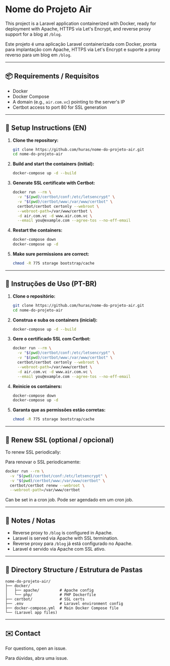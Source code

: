 # Nome do Projeto Air

This project is a Laravel application containerized with Docker, ready for deployment with Apache, HTTPS via Let's Encrypt, and reverse proxy support for a blog at `/blog`.

Este projeto é uma aplicação Laravel containerizada com Docker, pronta para implantação com Apache, HTTPS via Let's Encrypt e suporte a proxy reverso para um blog em `/blog`.

---

## 📦 Requirements / Requisitos

- Docker
- Docker Compose
- A domain (e.g., `air.com.vc`) pointing to the server's IP
- Certbot access to port 80 for SSL generation

---

## 🚀 Setup Instructions (EN)

1. **Clone the repository:**

   ```bash
   git clone https://github.com/huras/nome-do-projeto-air.git
   cd nome-do-projeto-air
   ```

2. **Build and start the containers (initial):**

   ```bash
   docker-compose up -d --build
   ```

3. **Generate SSL certificate with Certbot:**

   ```bash
   docker run --rm \
     -v "$(pwd)/certbot/conf:/etc/letsencrypt" \
     -v "$(pwd)/certbot/www:/var/www/certbot" \
     certbot/certbot certonly --webroot \
     --webroot-path=/var/www/certbot \
     -d air.com.vc -d www.air.com.vc \
     --email you@example.com --agree-tos --no-eff-email
   ```

4. **Restart the containers:**

   ```bash
   docker-compose down
   docker-compose up -d
   ```

5. **Make sure permissions are correct:**

   ```bash
   chmod -R 775 storage bootstrap/cache
   ```

---

## 🚀 Instruções de Uso (PT-BR)

1. **Clone o repositório:**

   ```bash
   git clone https://github.com/huras/nome-do-projeto-air.git
   cd nome-do-projeto-air
   ```

2. **Construa e suba os containers (inicial):**

   ```bash
   docker-compose up -d --build
   ```

3. **Gere o certificado SSL com Certbot:**

   ```bash
   docker run --rm \
     -v "$(pwd)/certbot/conf:/etc/letsencrypt" \
     -v "$(pwd)/certbot/www:/var/www/certbot" \
     certbot/certbot certonly --webroot \
     --webroot-path=/var/www/certbot \
     -d air.com.vc -d www.air.com.vc \
     --email you@example.com --agree-tos --no-eff-email
   ```

4. **Reinicie os containers:**

   ```bash
   docker-compose down
   docker-compose up -d
   ```

5. **Garanta que as permissões estão corretas:**

   ```bash
   chmod -R 775 storage bootstrap/cache
   ```

---

## 🔁 Renew SSL (optional / opcional)

To renew SSL periodically:

Para renovar o SSL periodicamente:

```bash
docker run --rm \
  -v "$(pwd)/certbot/conf:/etc/letsencrypt" \
  -v "$(pwd)/certbot/www:/var/www/certbot" \
  certbot/certbot renew --webroot \
  --webroot-path=/var/www/certbot
```

Can be set in a cron job. Pode ser agendado em um cron job.

---

## 🧩 Notes / Notas

- Reverse proxy to `/blog` is configured in Apache.
- Laravel is served via Apache with SSL termination.
- Reverse proxy para `/blog` já está configurado no Apache.
- Laravel é servido via Apache com SSL ativo.

---

## 📂 Directory Structure / Estrutura de Pastas

```
nome-do-projeto-air/
├── docker/
│   ├── apache/         # Apache config
│   └── php/            # PHP Dockerfile
├── certbot/            # SSL certs
├── .env                # Laravel environment config
├── docker-compose.yml  # Main Docker Compose file
└── (Laravel app files)
```

---

## ✉️ Contact

For questions, open an issue.

Para dúvidas, abra uma issue.

